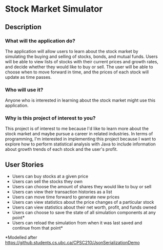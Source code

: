 # Stock Market Simulator

## Description

### What will the application do?
The application will allow users to learn about the stock market by simulating the buying and selling of stocks, bonds,
and mutual funds. Users will be able to view lists of stocks with their current prices and growth rates, and decide
whether they would like to buy or sell. The user will be able to choose when to move forward in time, and the prices of 
each stock will update as time passes.

### Who will use it?
Anyone who is interested in learning about the stock market might use this application.

### Why is this project of interest to you?
This project is of interest to me because I'd like to learn more about the stock market and maybe pursue a career in
related industries. In terms of programming, I'm interested in implementing this project because I want to 
explore how to perform statistical analysis with Java to include information about growth trends of
each stock and the user's profit.

## User Stories

* Users can buy stocks at a given price
* Users can sell the stocks they own
* Users can choose the amount of shares they would like to buy or sell
* Users can view their transaction histories as a list
* Users can move time forward to generate new prices
* Users can view statistics about the price changes of a particular stock
* Users can view statistics about their net worth, profit, and funds owned
* Users can choose to save the state of all simulation components at any point*
* Users can reload the simulation from when it was last saved and continue from that point*

*Modelled after https://github.students.cs.ubc.ca/CPSC210/JsonSerializationDemo

